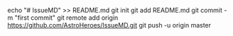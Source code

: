 echo "# IssueMD" >> README.md
git init
git add README.md
git commit -m "first commit"
git remote add origin https://github.com/AstroHeroes/IssueMD.git
git push -u origin master
